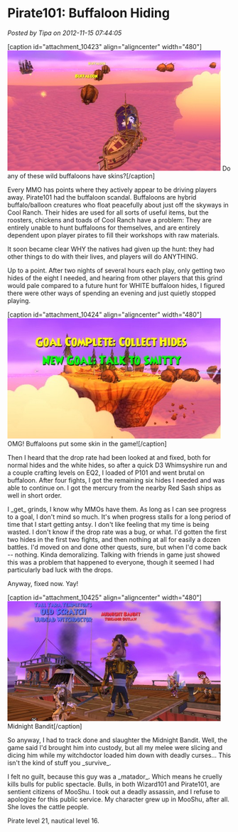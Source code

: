 # Pirate101: Buffaloon Hiding

*Posted by Tipa on 2012-11-15 07:44:05*

[caption id="attachment\_10423" align="aligncenter" width="480"][![](../uploads/2012/11/Pirate-2012-11-14-23-00-33-94-480x270.jpg "Do any of these wild buffaloons have skins?")](../uploads/2012/11/Pirate-2012-11-14-23-00-33-94.jpg) Do any of these wild buffaloons have skins?[/caption]

Every MMO has points where they actively appear to be driving players away. Pirate101 had the buffaloon scandal. Buffaloons are hybrid buffalo/balloon creatures who float peacefully about just off the skyways in Cool Ranch. Their hides are used for all sorts of useful items, but the roosters, chickens and toads of Cool Ranch have a problem: They are entirely unable to hunt buffaloons for themselves, and are entirely dependent upon player pirates to fill their workshops with raw materials.

It soon became clear WHY the natives had given up the hunt: they had other things to do with their lives, and players will do ANYTHING.

Up to a point. After two nights of several hours each play, only getting two hides of the eight I needed, and hearing from other players that this grind would pale compared to a future hunt for WHITE buffaloon hides, I figured there were other ways of spending an evening and just quietly stopped playing.

[caption id="attachment\_10424" align="aligncenter" width="480"][![](../uploads/2012/11/Pirate-2012-11-14-23-20-12-18-480x270.jpg "OMG! Buffaloons put some skin in the game!")](../uploads/2012/11/Pirate-2012-11-14-23-20-12-18.jpg) OMG! Buffaloons put some skin in the game![/caption]

Then I heard that the drop rate had been looked at and fixed, both for normal hides and the white hides, so after a quick D3 Whimsyshire run and a couple crafting levels on EQ2, I loaded of P101 and went brutal on buffaloon. After four fights, I got the remaining six hides I needed and was able to continue on. I got the mercury from the nearby Red Sash ships as well in short order.

I \_get\_ grinds, I know why MMOs have them. As long as I can see progress to a goal, I don't mind so much. It's when progress stalls for a long period of time that I start getting antsy. I don't like feeling that my time is being wasted. I don't know if the drop rate was a bug, or what. I'd gotten the first two hides in the first two fights, and then nothing at all for easily a dozen battles. I'd moved on and done other quests, sure, but when I'd come back -- nothing. Kinda demoralizing. Talking with friends in game just showed this was a problem that happened to everyone, though it seemed I had particularly bad luck with the drops.

Anyway, fixed now. Yay!

[caption id="attachment\_10425" align="aligncenter" width="480"][![](../uploads/2012/11/Pirate-2012-11-15-00-20-16-39-480x269.jpg "Midnight Bandit")](../uploads/2012/11/Pirate-2012-11-15-00-20-16-39.jpg) Midnight Bandit[/caption]

So anyway, I had to track done and slaughter the Midnight Bandit. Well, the game said I'd brought him into custody, but all my melee were slicing and dicing him while my witchdoctor loaded him down with deadly curses... This isn't the kind of stuff you \_survive\_.

I felt no guilt, because this guy was a \_matador\_. Which means he cruelly kills bulls for public spectacle. Bulls, in both Wizard101 and Pirate101, are sentient citizens of MooShu. I took out a deadly assassin, and I refuse to apologize for this public service. My character grew up in MooShu, after all. She loves the cattle people.

Pirate level 21, nautical level 16.

